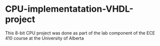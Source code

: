 # CPU-implementatation-VHDL-project
This 8-bit CPU project was done as part of the lab component of
the ECE 410 course at the University of Alberta
